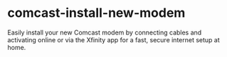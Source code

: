# comcast-install-new-modem
Easily install your new Comcast modem by connecting cables and activating online or via the Xfinity app for a fast, secure internet setup at home.
